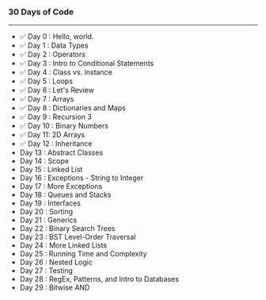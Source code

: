 ### 30 Days of Code

---

- ✅ Day 0 : Hello, world.
- ✅ Day 1 : Data Types
- ✅ Day 2 : Operators
- ✅ Day 3 : Intro to Conditional Statements
- ✅ Day 4 : Class vs. Instance
- ✅ Day 5 : Loops
- ✅ Day 6 : Let's Review
- ✅ Day 7 : Arrays
- ✅ Day 8 : Dictionaries and Maps
- ✅ Day 9 : Recursion 3
- ✅ Day 10 : Binary Numbers
- ✅ Day 11: 2D Arrays
- ✅ Day 12 : Inheritance
- Day 13 : Abstract Classes
- Day 14 : Scope
- Day 15 : Linked List
- Day 16 : Exceptions - String to Integer
- Day 17 : More Exceptions
- Day 18 : Queues and Stacks
- Day 19 : Interfaces
- Day 20 : Sorting
- Day 21 : Generics
- Day 22 : Binary Search Trees
- Day 23 : BST Level-Order Traversal
- Day 24 : More Linked Lists
- Day 25 : Running Time and Complexity
- Day 26 : Nested Logic
- Day 27 : Testing
- Day 28 : RegEx, Patterns, and Intro to Databases
- Day 29 : Bitwise AND
